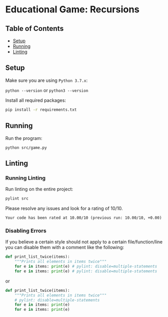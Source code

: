 # Educational Game: Recursions

## Table of Contents
* [Setup](#Setup)
* [Running](#Running)
* [Linting](#Linting)

## Setup
Make sure you are using `Python 3.7.x`:

`python --version` or `python3 --version`

Install all required packages:
```bash
pip install -r requirements.txt
```

## Running
Run the program:
```
python src/game.py
```

## Linting
### Running Linting
Run linting on the entire project:
```bash
pylint src
```

Please resolve any issues and look for a rating of 10/10.
```
Your code has been rated at 10.00/10 (previous run: 10.00/10, +0.00)
```

### Disabling Errors

If you believe a certain style should not apply to a certain file/function/line
you can disable them with a comment like the following:

```python
def print_list_twice(items):
    """Prints all elements in items twice"""
    for e in items: print(e) # pylint: disable=multiple-statements
    for e in items: print(e) # pylint: disable=multiple-statements
```

or

```python
def print_list_twice(items):
    """Prints all elements in items twice"""
    # pylint: disable=multiple-statements
    for e in items: print(e)
    for e in items: print(e)
```
